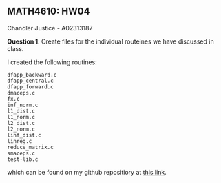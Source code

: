 ## MATH4610: HW04
Chandler Justice - A02313187

**Question 1**: Create files for the individual routeines we have discussed in class.

I created the following routines:

```
dfapp_backward.c
dfapp_central.c
dfapp_forward.c
dmaceps.c
fx.c
inf_norm.c
l1_dist.c
l1_norm.c
l2_dist.c
l2_norm.c
linf_dist.c
linreg.c
reduce_matrix.c
smaceps.c
test-lib.c
```

which can be found on my github repositiory at [this link](https://github.com/chandlerj/math4610/tree/main/mathlib/src).



